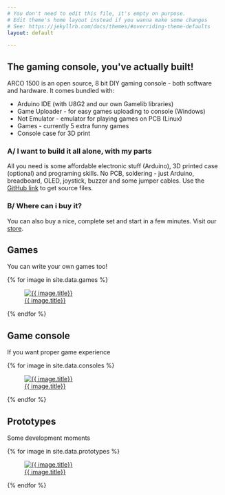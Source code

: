 ```yaml
---
# You don't need to edit this file, it's empty on purpose.
# Edit theme's home layout instead if you wanna make some changes
# See: https://jekyllrb.com/docs/themes/#overriding-theme-defaults
layout: default

---
```


## The gaming console, you've actually built!

ARCO 1500 is an open source, 8 bit DIY gaming console - both software and hardware. It comes bundled with:

- Arduino IDE (with U8G2 and our own Gamelib libraries)
- Game Uploader - for easy games uploading to console (Windows)
- Not Emulator - emulator for playing games on PCB (Linux)
- Games - currently 5 extra funny games
- Console case for 3D print


### A/ I want to build it all alone, with my parts

All you need is some affordable electronic stuff (Arduino), 3D printed case (optional) and programing skills. 
No PCB, soldering - just Arduino, breadboard, OLED, joystick, buzzer and some jumper cables. Use the 
<a href="{{ site.github_url }}">GitHub link</a> to get source files.

### B/ Where can i buy it?

You can also buy a nice, complete set and start in a few minutes. Visit our <a href="{{ site.bastlime_url }}">store</a>.


## Games

You can write your own games too!

<div class="photo-gallery">
    {% for image in site.data.games %}
        <a href="{{ image.image_path }}" data-fancybox="games" data-caption="{{ image.title}}">
            <figure>
                <img src="{{ image.image_path }}" alt="{{ image.title}}" />
                <figcaption>
                    {{ image.title}}
                </figcaption>
            </figure>
        </a>
    {% endfor %}
</div>

## Game console

If you want proper game experience

<div class="photo-gallery">
    {% for image in site.data.consoles %}
        <a href="{{ image.image_path }}" data-fancybox="gallery" data-caption="{{ image.title}}">
            <figure>
                <img src="{{ image.image_path }}" alt="{{ image.title}}" />
                <figcaption>
                    {{ image.title}}
                </figcaption>
            </figure>
        </a>
    {% endfor %}
</div>

## Prototypes

Some development moments

<div class="photo-gallery">
    {% for image in site.data.prototypes %}
        <a href="{{ image.image_path }}" data-fancybox="prototypes" data-caption="{{ image.title}}">
            <figure>
                <img src="{{ image.image_path }}" alt="{{ image.title}}" />
                <figcaption>
                    {{ image.title}}
                </figcaption>
            </figure>
        </a>
    {% endfor %}
</div>
